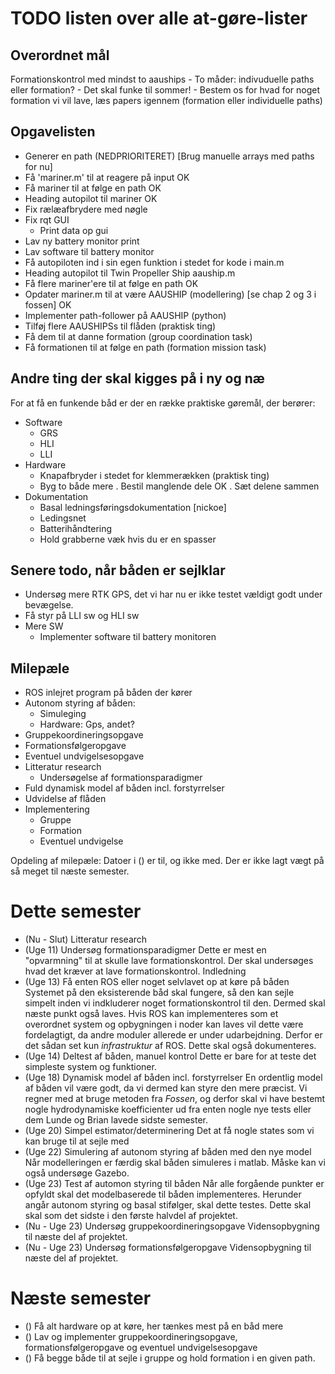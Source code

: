 TODO listen over alle at-gøre-lister
====================================

Overordnet mål
--------------
Formationskontrol med mindst to aauships
	- To måder: indivuduelle paths eller formation?
	- Det skal funke til sommer!
	- Bestem os for hvad for noget formation vi vil lave, læs papers igennem (formation eller individuelle paths)

Opgavelisten
------------
* Generer en path (NEDPRIORITERET) [Brug manuelle arrays med paths for nu]
* Få 'mariner.m' til at reagere på input OK
* Få mariner til at følge en path OK
* Heading autopilot til mariner OK
* Fix rælæafbrydere med nøgle
* Fix rqt GUI
  - Print data op gui
* Lav ny battery monitor print
* Lav software til battery monitor
* Få autopiloten ind i sin egen funktion i stedet for kode i main.m
* Heading autopilot til Twin Propeller Ship aauship.m
* Få flere mariner'ere til at følge en path OK
* Opdater mariner.m til at være AAUSHIP (modellering) [se chap 2 og 3 i fossen] OK
* Implementer path-follower på AAUSHIP (python)
* Tilføj flere AAUSHIPSs til flåden (praktisk ting)
* Få dem til at danne formation (group coordination task)
* Få formationen til at følge en path (formation mission task)


Andre ting der skal kigges på i ny og næ
----------------------------------------
For at få en funkende båd er der en række praktiske gøremål, der
berører:	

* Software
	- GRS
	- HLI
	- LLI
* Hardware
	- Knapafbryder i stedet for klemmerækken (praktisk ting)
	- Byg to både mere
		. Bestil manglende dele OK
		. Sæt delene sammen
* Dokumentation
	- Basal ledningsføringsdokumentation [nickoe]
	- Ledingsnet
	- Batterihåndtering
	- Hold grabberne væk hvis du er en spasser

Senere todo, når båden er sejlklar
----------------------------------
* Undersøg mere RTK GPS, det vi har nu er ikke testet vældigt godt under bevægelse.
* Få styr på LLI sw og HLI sw
* Mere SW
	- Implementer software til battery monitoren



Milepæle
--------

- ROS inlejret program på båden der kører
- Autonom styring af båden:
	- Simuleging
	- Hardware: Gps, andet?
- Gruppekoordineringsopgave
- Formationsfølgeropgave
- Eventuel undvigelsesopgave
- Litteratur research
	- Undersøgelse af formationsparadigmer
- Fuld dynamisk model af båden incl. forstyrrelser
- Udvidelse af flåden
- Implementering
	- Gruppe
	- Formation
	- Eventuel undvigelse

Opdeling af milepæle:
Datoer i () er til, og ikke med. Der er ikke lagt vægt på så meget til næste semester.
# Dette semester
- (Nu - Slut) Litteratur research
- (Uge 11) Undersøg formationsparadigmer
	Dette er mest en "opvarmning" til at skulle lave formationskontrol.
	Der skal undersøges hvad det kræver at lave
	formationskontrol. Indledning
- (Uge 13) Få enten ROS eller noget selvlavet op at køre på båden
	Systemet på den eksisterende båd skal fungere, så den kan sejle simpelt inden vi indkluderer noget formationskontrol til den. Dermed skal næste punkt også laves. Hvis ROS kan implementeres som et overordnet system og opbygningen i noder kan laves vil dette være fordelagtigt, da andre moduler allerede er under udarbejdning. Derfor er det sådan set kun _infrastruktur_ af ROS. Dette skal også dokumenteres.
- (Uge 14) Deltest af båden, manuel kontrol
	Dette er bare for at teste det simpleste system og funktioner.
- (Uge 18) Dynamisk model af båden incl. forstyrrelser
	En ordentlig model af båden vil være godt, da vi dermed kan styre den mere præcist. Vi regner med at bruge metoden fra _Fossen_, og derfor skal vi have bestemt nogle hydrodynamiske koefficienter ud fra enten nogle nye tests eller dem Lunde og Brian lavede sidste semester.
- (Uge 20) Simpel estimator/determinering
	Det at få nogle states som vi kan bruge til at sejle med
- (Uge 22) Simulering af autonom styring af båden med den nye model
	Når modelleringen er færdig skal båden simuleres i matlab. Måske kan vi også undersøge Gazebo.
- (Uge 23) Test af automon styring til båden
	Når alle forgående punkter er opfyldt skal det modelbaserede til båden implementeres. Herunder angår autonom styring og basal stifølger, skal dette testes. Dette skal skal som det sidste i den første halvdel af projektet.
- (Nu - Uge 23) Undersøg gruppekoordineringsopgave
	Vidensopbygning til næste del af projektet.
- (Nu - Uge 23) Undersøg formationsfølgeropgave
	Vidensopbygning til næste del af projektet.

# Næste semester
- () Få alt hardware op at køre, her tænkes mest på en båd mere
- () Lav og implementer gruppekoordineringsopgave, formationsfølgeropgave og eventuel undvigelsesopgave
- () Få begge både til at sejle i gruppe og hold formation i en given path.
